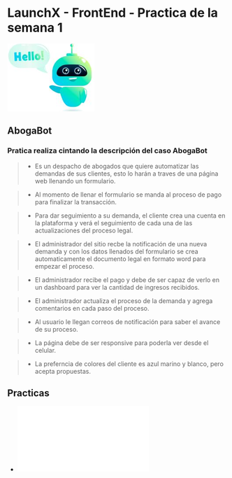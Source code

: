 # LaunchX - FrontEnd - Practica de la semana 1
![AbogaBot](resources/bot.jpg)

## AbogaBot

### Pratica realiza cintando la descripción del caso AbogaBot

> - Es un despacho de abogados que quiere automatizar las demandas de sus clientes, esto lo harán a  traves de una página web llenando un formulario.

> - Al momento de llenar el formulario se manda al proceso de pago para finalizar la transacción.

> - Para dar seguimiento a su demanda, el cliente crea una cuenta en la plataforma y verá el 
seguimiento de cada una de las actualizaciones del proceso legal.

> - El administrador del sitio recbe la notificación de una nueva demanda y con los datos llenados del formulario se crea automaticamente el documento legal en formato word para empezar el proceso.

> - El administrador recibe el pago y debe de ser capaz de verlo en un dashboard para ver la cantidad de ingresos recibidos.

> - El administrador actualiza el proceso de la demanda y agrega comentarios en cada paso del proceso.

> - Al usuario le llegan correos de notificación para saber el avance de su proceso.

> - La página debe de ser responsive para poderla ver desde el celular.

> - La preferncia de colores del cliente es azul marino y blanco, pero acepta propuestas.


## Practicas

* ![Requerimientos](paginas/requerimientos.md "Requerimentos de software")